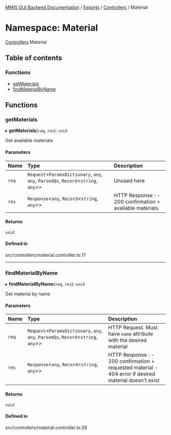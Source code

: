 [MMIS GUI Backend Documentation](../README.md) / [Exports](../modules.md) / [Controllers](Controllers.md) / Material

# Namespace: Material

[Controllers](Controllers.md).Material

## Table of contents

### Functions

-   [getMaterials](Controllers.Material.md#getmaterials)
-   [findMaterialByName](Controllers.Material.md#findmaterialbyname)

## Functions

### getMaterials

▸ **getMaterials**(`req`, `res`): `void`

Get available materials

#### Parameters

| Name  | Type                                                                                 | Description                                              |
| :---- | :----------------------------------------------------------------------------------- | :------------------------------------------------------- |
| `req` | `Request`<`ParamsDictionary`, `any`, `any`, `ParsedQs`, `Record`<`string`, `any`\>\> | Unused here                                              |
| `res` | `Response`<`any`, `Record`<`string`, `any`\>\>                                       | HTTP Response : - 200 confirmation + available materials |

#### Returns

`void`

#### Defined in

src/controllers/material.controller.ts:17

---

### findMaterialByName

▸ **findMaterialByName**(`req`, `res`): `void`

Get material by name

#### Parameters

| Name  | Type                                                                                 | Description                                                                                           |
| :---- | :----------------------------------------------------------------------------------- | :---------------------------------------------------------------------------------------------------- |
| `req` | `Request`<`ParamsDictionary`, `any`, `any`, `ParsedQs`, `Record`<`string`, `any`\>\> | HTTP Request. Must have `name` attribute with the desired material                                    |
| `res` | `Response`<`any`, `Record`<`string`, `any`\>\>                                       | HTTP Response : - 200 confirmation + requested material - 404 error if desired material doesn't exist |

#### Returns

`void`

#### Defined in

src/controllers/material.controller.ts:28
